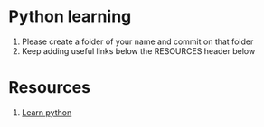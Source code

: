 # Python learning

1. Please create a folder of your name and commit on that folder  
2. Keep adding useful links below the RESOURCES header below


# Resources

1. [Learn python]("http://www.learnpython.org/")
